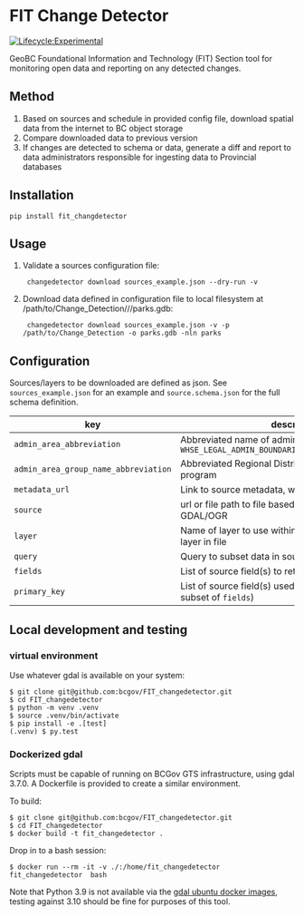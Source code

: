 # FIT Change Detector 

[![Lifecycle:Experimental](https://img.shields.io/badge/Lifecycle-Experimental-339999)](https://github.com/bcgov/repomountie/blob/master/doc/lifecycle-badges.md)

GeoBC Foundational Information and Technology (FIT) Section tool for monitoring open data and reporting on any detected changes.

## Method

1. Based on sources and schedule in provided config file, download spatial data from the internet to BC object storage
2. Compare downloaded data to previous version
3. If changes are detected to schema or data, generate a diff and report to data administrators responsible for ingesting data to Provincial databases


## Installation

	pip install fit_changdetector


## Usage

1. Validate a sources configuration file:
	
		changedetector download sources_example.json --dry-run -v

2. Download data defined in configuration file to local filesystem at /path/to/Change_Detection/<rd>/<muni>/parks.gdb:

		changedetector download sources_example.json -v -p /path/to/Change_Detection -o parks.gdb -nln parks


## Configuration

Sources/layers to be downloaded are defined as json. See `sources_example.json` for an example and `source.schema.json` for the full schema definition.

| key                                | description |
|--------------                      |-------------|
| `admin_area_abbreviation`            | Abbreviated name of admin area, taken from `WHSE_LEGAL_ADMIN_BOUNDARIES.ABMS_MUNICIPALITIES_SP` |
| `admin_area_group_name_abbreviation` | Abbreviated Regional District initials, as used by DRA program |
| `metadata_url`                       | Link to source metadata, where available |
| `source`                             | url or file path to file based source, format readable by GDAL/OGR |
| `layer`                              | Name of layer to use within source, default is first layer in file |
| `query`                              | Query to subset data in source/layer (OGR SQL) |
| `fields`                             | List of source field(s) to retain in the download |
| `primary_key`                        | List of source field(s) used as primary key (must be a subset of `fields`)|


## Local development and testing

### virtual environment

Use whatever gdal is available on your system:

	$ git clone git@github.com:bcgov/FIT_changedetector.git
	$ cd FIT_changedetector
	$ python -m venv .venv
	$ source .venv/bin/activate
	$ pip install -e .[test]
	(.venv) $ py.test

### Dockerized gdal

Scripts must be capable of running on BCGov GTS infrastructure, using gdal 3.7.0.
A Dockerfile is provided to create a similar environment.

To build:

	$ git clone git@github.com:bcgov/FIT_changedetector.git
	$ cd FIT_changedetector
	$ docker build -t fit_changedetector .

Drop in to a bash session:

	$ docker run --rm -it -v ./:/home/fit_changedetector fit_changedetector  bash

Note that Python 3.9 is not available via the [gdal ubuntu docker images](https://github.com/OSGeo/gdal/tree/master/docker#small-ghcrioosgeogdalubuntu-small-latest), testing against 3.10 should be fine for purposes of this tool.